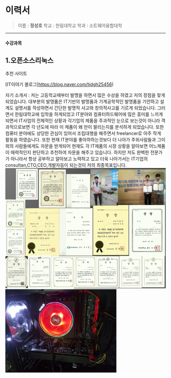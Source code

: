 이력서
========
> 이름 : **정성호**
> 학교 : 한림대학교
> 학과 : 소트웨어융합대학
----------------------------------
#### 수강과목
1.오픈소스리눅스
----------------
추천 사이트 

[IT이야기 블로그]https://blog.naver.com/tjdgh25456)


자기 소개서 : 저는 고등학교때부터 발명을 하면서 많은 수상을 하였고 저의 장점을 찾게 되었습니다.
             대부분의 발명품은 IT기반의 발명품과 기계공학적인 발명품을 기안하고 설계도 설명서를
             작성하면서 간단한 발명적 사고와 창의적사고를 기르게 되었습니다. 그러면서 한림대학교에 
             입학을 하게되었고 IT분야와 컴퓨터하드웨어에 많은 흥미를 느끼게되면서 IT사업의 전체적인
             상황과 각기업의 제품을 주과적인 눈으로 보는것이 아니라 객과적으로보면 각 년도에 따라 
             이 제품이 왜 만이 팔리는지를 분석하게 되었습니다. 또한 컴퓨터 분야에도 상당한 관심이 
             있어서 조립대행을 해주면서 freelancer로 아주 작게 활동을 하였습니다. 또한 현재 IT분야를
             좋아하하는것보다 더 나아가 주위사람들과 그이외의 사람들에게도 자문을 받게되어 현재도 
             각 IT제품의 시장 상황을 알아보면 어느제품이 매력적인지 판단하고 추천하여 자문을 해주고 
             있습니다. 하지만 저도 완벽한 전문가가 아니라서 항상 공부하고 알아보고 노력하고
             있고 더욱 나아가서는 IT기업의 consultan,CTO,CEO,개발자등이 되는것이 저의 최종목표입니다.            
![수상기록](sh.png)
![컴퓨터 조립(사진 인터넷에서 가지고 왔습니다.)](C.png)

